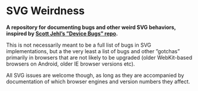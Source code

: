 # SVG Weirdness

**A repository for documenting bugs and other weird SVG behaviors, inspired by [Scott Jehl’s ”Device Bugs” repo](https://github.com/scottjehl/Device-Bugs).**

This is not necessarily meant to be a full list of bugs in SVG implementations, but a the very least a list of bugs and other ”gotchas” primarily in browsers that are not likely to be upgraded (older WebKit-based browsers on Android, older IE browser versions etc).

All SVG issues are welcome though, as long as they are accompanied by documentation of which browser engines and version numbers they affect.
